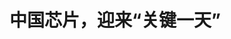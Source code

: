 <!DOCTYPE html>
<html lang="zh-CN">

<head>
    
<title>中国芯片，迎来“关键一天”_腾讯新闻</title>
<meta name="keywords" content="集成电路,中国半导体,3nm芯片,芯片制造,中国,雷军,小米,中国企业">
<meta name="description" content="（一）中国芯片“两条腿走路”追赶世界先进水平      昨日（5月19日），中国半导体行业迎来关键一天。      中国科技传来好消息，跟芯片领域的突破有关：      毫无疑问，这也是这一天最大的....">
<meta name="author" content="腾讯网">
<meta name="copyright" content="Copyright 1998 - 2025 Tencent. All Rights Reserved">
<meta property="og:type" content="news" />

<meta property="og:title" content="中国芯片，迎来“关键一天”_腾讯新闻" />
<meta property="og:description" content="（一）中国芯片“两条腿走路”追赶世界先进水平      昨日（5月19日），中国半导体行业迎来关键一天。      中国科技传来好消息，跟芯片领域的突破有关：      毫无疑问，这也是这一天最大的...." />
<meta property="og:url" content="https://news.qq.com/rain/a/20250520A01BKS00" />
<meta property="og:image" content="https://inews.gtimg.com/news_ls/OLDGc5hgHDB_i8a-0kPCd22IcatR66bK9EYgibfk89dYkAA_640330/0" />
<meta property="article:author" content="牛弹琴" />
<meta property="article:published_time" content="2025-05-20 07:17:45" />
<meta property="category" content="digital" />

<meta name="baidu-site-verification" content="jJeIJ5X7pP" />
    <meta charset="utf-8" />
<meta http-equiv="X-UA-Compatible" content="IE=Edge" />
<meta name="viewport" content="width=device-width, initial-scale=1, shrink-to-fit=no" />
<link rel="dns-prefetch" href="mat1.gtimg.com">
<link rel="dns-prefetch" href="i.news.qq.com">
<link rel="shortcut icon" href="https://mat1.gtimg.com/qqcdn/qqindex2021/favicon.ico">
<script nomodule="true" src="https://mat1.gtimg.com/qqcdn/qqindex2021/common-static/20240515201444/core3-37-1.min.js"></script>
<script>
  try {
    if (!window.IntersectionObserver) {
      var observerScript = document.createElement('script');
      observerScript.src = "https://mat1.gtimg.com/qqcdn/qqindex2021/common-static/20241024141058/intersection-observer-polyfill.js";
      document.head.appendChild(observerScript);
    }
  } catch (error) {}
</script>

<script>
  try {
    if (!Element.prototype.scrollTo) {
      var scrollScript = document.createElement('script');
      scrollScript.src = "https://mat1.gtimg.com/qqcdn/qqindex2021/common-static/20241025153001/scroll-behavior-polyfill.js";
      document.head.appendChild(scrollScript);
    }
  } catch (error) {}
</script>
<script>
  try {
    if ('scrollRestoration' in window.history) {
      window.history.scrollRestoration = 'manual';
    }
    window.isPcClient = Boolean(window.electron) && (
      window.navigator.userAgent.indexOf('pc-client') > 0 ||
      window.navigator.userAgent.indexOf('TencentNews') > 0
    );
  } catch {}
</script>
<script>
  try {
    if (window.isPcClient) {
      var bodyStyle = document.createElement('style');
      bodyStyle.innerText = 'body{ zoom: 0.95 }';
      document.head.appendChild(bodyStyle);
    }
  } catch {}
</script>
<script>
  window.DATA = {"url":"https://view.inews.qq.com/a/20250520A01BKS00","article_id":"20250520A01BKS00","article_type":"0","title":"中国芯片，迎来“关键一天”","desc":"（一）中国芯片“两条腿走路”追赶世界先进水平      昨日（5月19日），中国半导体行业迎来关键一天。      中国科技传来好消息，跟芯片领域的突破有关：      毫无疑问，这也是这一天最大的....","iNewsRecommendLevel":1,"abstract":"（一）中国芯片“两条腿走路”追赶世界先进水平      昨日（5月19日），中国半导体行业迎来关键一天。      中国科技传来好消息，跟芯片领域的突破有关：      毫无疑问，这也是这一天最大的....","catalog1":"digital","ad_channel_sign":"digi","introduction":"","media":"牛弹琴","media_id":"5261672","pubtime":"2025-05-20 07:17:45","comment_id":"8413169275","political":0,"cmsId":"20250520A01BKS00","cms_id":"20250520A01BKS00","closeAllAd":0,"closeAllFavorite":false,"originContent":{"directory":{"ai_list":null,"enable":1,"list":[{"desc":"（一）中国芯片“两条腿走路”追赶世界先进水平","link":"HPOS_0","sub_list":null},{"desc":"（二）造芯片，当下最关键的是“不下桌”","link":"HPOS_1","sub_list":null},{"desc":"（三）只要开始追赶，就已经走在胜利的路上","link":"HPOS_2","sub_list":null},{"desc":"（四）","link":"HPOS_3","sub_list":null}]},"text":"\u003cdiv class=\"rich_media_content\"\u003e\u003cp style=\"text-align: center\" data-exeditor-arbitrary-box=\"image-box\"\u003e\u003c!--IMG_0--\u003e\u003c/p\u003e\u003ch1\u003e\u003c!--HPOS_0--\u003e（一）中国芯片“两条腿走路”追赶世界先进水平\u003c/h1\u003e\u003cp style=\"line-height: 1.75; margin-bottom: 24px; margin-left: 0px; margin-right: 0px; margin-top: 0px\"\u003e\u003cspan style=\"letter-spacing: 1px\"\u003e\u003cspan style=\"color: rgb(0, 0, 0)\"\u003e\u003cspan style=\"background-color: rgb(255, 255, 255)\"\u003e昨日（5月19日），中国半导体行业迎来关键一天。\u003c/span\u003e\u003c/span\u003e\u003c/span\u003e\u003c/p\u003e\u003cp style=\"line-height: 1.75; margin-bottom: 24px; margin-left: 0px; margin-right: 0px; margin-top: 0px\"\u003e\u003cspan style=\"letter-spacing: 1px\"\u003e\u003cspan style=\"color: rgb(0, 0, 0)\"\u003e\u003cspan style=\"background-color: rgb(255, 255, 255)\"\u003e中国科技传来好消息，跟芯片领域的突破有关：\u003c/span\u003e\u003c/span\u003e\u003c/span\u003e\u003c/p\u003e\u003cp style=\"line-height: 1.75; margin-bottom: 24px; margin-left: 0px; margin-right: 0px; margin-top: 0px\"\u003e毫无疑问，这也是这一天最大的科技新闻，与一家中国企业有关，在一个太不容易的领域，我们取得了历史性突破。\u003c/p\u003e\u003cp style=\"line-height: 1.75; margin-bottom: 24px; margin-left: 0px; margin-right: 0px; margin-top: 0px\"\u003e\u003cspan style=\"letter-spacing: 1px\"\u003e\u003cspan style=\"color: rgb(0, 0, 0)\"\u003e\u003cspan style=\"background-color: rgb(255, 255, 255)\"\u003e主角是小米芯片。继15日向外界透露即将发布自研设计手机SoC芯片（系统级芯片）的消息之后，\u003c!--VERTICAL_CARD_BEGIN_0--\u003e雷军\u003c!--VERTICAL_CARD_END_0--\u003e于19日通过微博公布了更多细节——采用第二代3nm工艺制程。\u003c/span\u003e\u003c/span\u003e\u003cstrong\u003e\u003cspan style=\"color: rgb(171, 25, 66)\"\u003e\u003cspan style=\"background-color: rgb(255, 255, 255)\"\u003e这是中国大陆首次成功实现3nm芯片设计突破，填补了先进芯片的设计空白。\u003c/span\u003e\u003c/span\u003e\u003c/strong\u003e\u003c/span\u003e\u003c/p\u003e\u003cp style=\"line-height: 1.75; margin-bottom: 24px; margin-left: 0px; margin-right: 0px; margin-top: 0px\"\u003e\u003cspan style=\"letter-spacing: 1px\"\u003e\u003cspan style=\"color: rgb(0, 0, 0)\"\u003e\u003cspan style=\"background-color: rgb(255, 255, 255)\"\u003e这意味着什么？\u003c/span\u003e\u003c/span\u003e\u003c/span\u003e\u003c/p\u003e\u003cp style=\"line-height: 1.75; margin-bottom: 24px; margin-left: 0px; margin-right: 0px; margin-top: 0px\"\u003e\u003cspan style=\"letter-spacing: 1px\"\u003e\u003cstrong\u003e\u003cspan style=\"color: rgb(171, 25, 66)\"\u003e\u003cspan style=\"background-color: rgb(255, 255, 255)\"\u003e突围\u003c/span\u003e\u003c/span\u003e\u003c/strong\u003e\u003cspan style=\"color: rgb(0, 0, 0)\"\u003e\u003cspan style=\"background-color: rgb(255, 255, 255)\"\u003e——面对封锁，中国科技公司在芯片多个重要领域同时吹响破阵号角。\u003c/span\u003e\u003c/span\u003e\u003c/span\u003e\u003c/p\u003e\u003cp style=\"line-height: 1.75; margin-bottom: 24px; margin-left: 0px; margin-right: 0px; margin-top: 0px\"\u003e\u003cspan style=\"letter-spacing: 1px\"\u003e\u003cspan style=\"color: rgb(0, 0, 0)\"\u003e\u003cspan style=\"background-color: rgb(255, 255, 255)\"\u003e最近几年，加速自研、自立是中国半导体行业发展的共识，在行动上也做了诸多尝试，比如强化国产供应链，比如推动欧美原厂提供大陆本地化生产、服务，比如开展的“战略性囤积”，这些动作一定程度上，对冲了封锁带来的影响。\u003c/span\u003e\u003c/span\u003e\u003c/span\u003e\u003c/p\u003e\u003cp style=\"line-height: 1.75; margin-bottom: 24px; margin-left: 0px; margin-right: 0px; margin-top: 0px\"\u003e\u003cspan style=\"letter-spacing: 1px\"\u003e\u003cspan style=\"color: rgb(0, 0, 0)\"\u003e\u003cspan style=\"background-color: rgb(255, 255, 255)\"\u003e造芯是一个系统性的工程，拥有全世界最复杂的产业协同。此前很长一段时间内，大家的目光被芯片制造所吸引，认为半导体的决战在于芯片制造是否能杀出重围。事实上，\u003c/span\u003e\u003c/span\u003e\u003cstrong\u003e\u003cspan style=\"color: rgb(171, 25, 66)\"\u003e\u003cspan style=\"background-color: rgb(255, 255, 255)\"\u003e芯片设计与制造是最重要的两道工序，两者的重要性一样高，\u003c/span\u003e\u003c/span\u003e\u003c/strong\u003e\u003cspan style=\"background-color: rgb(255, 255, 255)\"\u003e一些国际顶级的芯片公司，如苹果、\u003c!--SECURE_LINK_BEGIN_0--\u003e高通\u003c!--SECURE_LINK_END_0--\u003e、\u003c!--SECURE_LINK_BEGIN_1--\u003eAMD\u003c!--SECURE_LINK_END_1--\u003e，他们都不做制造、只做设计，并以此掌控行业重要话语权。\u003c/span\u003e\u003c/span\u003e\u003c!--MID_AD_0--\u003e\u003c!--EOP_0--\u003e\u003c/p\u003e\u003c!--MID_ARTICLE_AD_0--\u003e\u003c!--PARAGRAPH_0--\u003e\u003cp style=\"line-height: 1.75; margin-bottom: 24px; margin-left: 0px; margin-right: 0px; margin-top: 0px\"\u003e\u003cspan style=\"letter-spacing: 1px\"\u003e\u003cspan style=\"color: rgb(0, 0, 0)\"\u003e\u003cspan style=\"background-color: rgb(255, 255, 255)\"\u003e所以，小米的3nm芯片设计突破，意义重大，一举追平世界最先进芯片设计水准，中国芯片可以两条腿走路追赶世界先进水平，且芯片设计这条腿已率先迈上台阶。\u003c/span\u003e\u003c/span\u003e\u003c/span\u003e\u003c/p\u003e\u003cp style=\"line-height: 1.75; margin-bottom: 24px; margin-left: 0px; margin-right: 0px; margin-top: 0px\"\u003e\u003cspan style=\"letter-spacing: 1px\"\u003e\u003cspan style=\"color: rgb(0, 0, 0)\"\u003e\u003cspan style=\"background-color: rgb(255, 255, 255)\"\u003e对于小米的突破，我们要点赞、要鼓掌。不过，更重要的，是要看清突破背后的“变化”——面对封锁这个难题，中国企业开始尝试用不同办法解答。这是好事，正如我们当年所说的：\u003c/span\u003e\u003c/span\u003e\u003c/span\u003e\u003c/p\u003e\u003cp style=\"line-height: 1.75; margin-bottom: 24px; margin-left: 0px; margin-right: 0px; margin-top: 0px\"\u003e\u003cspan style=\"letter-spacing: 1px\"\u003e\u003cstrong\u003e\u003cspan style=\"color: rgb(171, 25, 66)\"\u003e\u003cspan style=\"background-color: rgb(255, 255, 255)\"\u003e不管白猫黑猫，能抓住老鼠就是好猫。\u003c/span\u003e\u003c/span\u003e\u003c/strong\u003e\u003c/span\u003e\u003c/p\u003e\u003cp style=\"line-height: 1.75; margin-bottom: 24px; margin-left: 0px; margin-right: 0px; margin-top: 0px\"\u003e\u003cspan style=\"letter-spacing: 1px\"\u003e\u003cspan style=\"color: rgb(0, 0, 0)\"\u003e\u003cspan style=\"background-color: rgb(255, 255, 255)\"\u003e毕竟，芯片这件事，太难了。\u003c/span\u003e\u003c/span\u003e\u003c/span\u003e\u003c!--IMG_1--\u003e\u003c/p\u003e\u003ch1\u003e\u003c!--HPOS_1--\u003e（二）造芯片，当下最关键的是“不下桌”\u003c/h1\u003e\u003cp style=\"line-height: 1.75; margin-bottom: 24px; margin-left: 0px; margin-right: 0px; margin-top: 0px\"\u003e\u003cspan style=\"letter-spacing: 1px\"\u003e\u003cspan style=\"color: rgb(0, 0, 0)\"\u003e\u003cspan style=\"background-color: rgb(255, 255, 255)\"\u003e造芯片，不仅是科学技术的理论顶峰，也是高端制造皇冠上的明珠，西方世界在这条路上有绝对的先发优势，但是，他们想吃独食。\u003c/span\u003e\u003c/span\u003e\u003c/span\u003e\u003c/p\u003e\u003cp style=\"line-height: 1.75; margin-bottom: 24px; margin-left: 0px; margin-right: 0px; margin-top: 0px\"\u003e\u003cspan style=\"letter-spacing: 1px\"\u003e\u003cspan style=\"color: rgb(0, 0, 0)\"\u003e\u003cspan style=\"background-color: rgb(255, 255, 255)\"\u003e仅从2018年开始，围绕人工智能和芯片制造，外国的先行者持续加码对华芯片管制措施，如今，“全面围堵”更是涉及了整个半导体生态链。\u003c/span\u003e\u003c/span\u003e\u003c/span\u003e\u003c/p\u003e\u003cp style=\"line-height: 1.75; margin-bottom: 24px; margin-left: 0px; margin-right: 0px; margin-top: 0px\"\u003e\u003cspan style=\"letter-spacing: 1px\"\u003e\u003cspan style=\"color: rgb(0, 0, 0)\"\u003e\u003cspan style=\"background-color: rgb(255, 255, 255)\"\u003e这些年，中国企业一直谋求突破，但遗憾的是，这一路走得极为艰难，尽管有巨大的投入，但中国芯片长期被压制在7nm以下的成熟制程领域。\u003c/span\u003e\u003c/span\u003e\u003c/span\u003e\u003c/p\u003e\u003cp style=\"line-height: 1.75; margin-bottom: 24px; margin-left: 0px; margin-right: 0px; margin-top: 0px\"\u003e\u003cspan style=\"letter-spacing: 1px\"\u003e\u003cspan style=\"color: rgb(0, 0, 0)\"\u003e\u003cspan style=\"background-color: rgb(255, 255, 255)\"\u003e“打个比方，海外最先进的水平是100分的话，我们原来是从四五十分现在高速提升到七八十分，但七八十分后再想往上提升，难度就越来越大了。”有从业者这样感叹。\u003c/span\u003e\u003c/span\u003e\u003c/span\u003e\u003c/p\u003e\u003cp style=\"line-height: 1.75; margin-bottom: 24px; margin-left: 0px; margin-right: 0px; margin-top: 0px\"\u003e\u003cspan style=\"letter-spacing: 1px\"\u003e\u003cspan style=\"color: rgb(0, 0, 0)\"\u003e\u003cspan style=\"background-color: rgb(255, 255, 255)\"\u003e然而，\u003c/span\u003e\u003c/span\u003e\u003cstrong\u003e\u003cspan style=\"color: rgb(171, 25, 66)\"\u003e\u003cspan style=\"background-color: rgb(255, 255, 255)\"\u003e历史已经多次证明，先赢的人封不死所有的路，后来者总有机会。\u003c/span\u003e\u003c/span\u003e\u003c/strong\u003e\u003c/span\u003e\u003c/p\u003e\u003cp style=\"line-height: 1.75; margin-bottom: 24px; margin-left: 0px; margin-right: 0px; margin-top: 0px\"\u003e\u003cspan style=\"letter-spacing: 1px\"\u003e\u003cspan style=\"color: rgb(0, 0, 0)\"\u003e\u003cspan style=\"background-color: rgb(255, 255, 255)\"\u003e在追赶世界先进水平的路上，一些好消息不断传来：\u003c/span\u003e\u003c/span\u003e\u003c/span\u003e\u003c/p\u003e\u003cp style=\"line-height: 1.75; margin-bottom: 24px; margin-left: 0px; margin-right: 0px; margin-top: 0px\"\u003e\u003cspan style=\"letter-spacing: 1px\"\u003e\u003cspan style=\"color: rgb(0, 0, 0)\"\u003e\u003cspan style=\"background-color: rgb(255, 255, 255)\"\u003e中国企业一步一个脚印向前，不断带来新的突破。\u003c/span\u003e\u003c/span\u003e\u003cstrong\u003e\u003cspan style=\"color: rgb(171, 25, 66)\"\u003e\u003cspan style=\"background-color: rgb(255, 255, 255)\"\u003e我们还有大量优秀的科技公司也一同在芯片制造和芯片设计两个最关键领域奋起直追，\u003c/span\u003e\u003c/span\u003e\u003c/strong\u003e\u003cspan style=\"background-color: rgb(255, 255, 255)\"\u003e芯片制造领域的排头兵中芯国际N+2工艺有望在今年实现量产，芯片设计领域我们已经在5nm车规芯片和服务器芯片实现突破。待到小米芯片上市，意味着更复杂的3nm手机\u003c!--SECURE_LINK_BEGIN_2--\u003eSoC芯片\u003c!--SECURE_LINK_END_2--\u003e设计，我们直接追平当前国际最先进水平。\u003c/span\u003e\u003c/span\u003e\u003c!--MID_AD_1--\u003e\u003c!--EOP_1--\u003e\u003c/p\u003e\u003c!--MID_ARTICLE_AD_1--\u003e\u003c!--PARAGRAPH_1--\u003e\u003cp style=\"line-height: 1.75; margin-bottom: 24px; margin-left: 0px; margin-right: 0px; margin-top: 0px\"\u003e\u003cspan style=\"letter-spacing: 1px\"\u003e\u003cstrong\u003e\u003cspan style=\"color: rgb(171, 25, 66)\"\u003e\u003cspan style=\"background-color: rgb(255, 255, 255)\"\u003e根据芯片制造与设计的不同特性，也要有不同的发展策略。\u003c/span\u003e\u003c/span\u003e\u003c/strong\u003e\u003c/span\u003e\u003c/p\u003e\u003cp style=\"text-align: center\" data-exeditor-arbitrary-box=\"image-box\"\u003e\u003c!--IMG_2--\u003e\u003c/p\u003e\u003cp style=\"line-height: 1.75; margin-bottom: 24px; margin-left: 0px; margin-right: 0px; margin-top: 0px\"\u003e\u003cspan style=\"letter-spacing: 1px\"\u003e\u003cspan style=\"color: rgb(0, 0, 0)\"\u003e\u003cspan style=\"background-color: rgb(255, 255, 255)\"\u003e芯片制造属于超重资产行业，涉及到的产业链、供应链非常复杂，在这个领域要想突破，需要集中力量办大事，重点投入、重点协调资源，目前，行业已经有了非常清晰的产业发展蓝图，突围应该也只是时间的问题。\u003c/span\u003e\u003c/span\u003e\u003c/span\u003e\u003c/p\u003e\u003cp style=\"line-height: 1.75; margin-bottom: 24px; margin-left: 0px; margin-right: 0px; margin-top: 0px\"\u003e\u003cspan style=\"letter-spacing: 1px\"\u003e\u003cspan style=\"color: rgb(0, 0, 0)\"\u003e\u003cspan style=\"background-color: rgb(255, 255, 255)\"\u003e芯片设计的技术含金量，体现在超高复杂度与跨学科融合，要在纳米级精度上集成数十亿晶体管，兼顾性能、功耗与成本，且研发周期长、投入高，是只有少数企业能突破的“硬科技”壁垒，直接驱动AI、5G等前沿科技发展。令人欣慰的是，从车规小芯片到SoC大芯片，从5nm到3nm，\u003c/span\u003e\u003c/span\u003e\u003cstrong\u003e\u003cspan style=\"color: rgb(171, 25, 66)\"\u003e\u003cspan style=\"background-color: rgb(255, 255, 255)\"\u003e随着小米的突破，我们的芯片设计水平跃升了一个大台阶。\u003c/span\u003e\u003c/span\u003e\u003c/strong\u003e\u003c/span\u003e\u003c!--MID_AD_2--\u003e\u003c!--EOP_2--\u003e\u003c/p\u003e\u003c!--MID_ARTICLE_AD_2--\u003e\u003c!--PARAGRAPH_2--\u003e\u003cp style=\"line-height: 1.75; margin-bottom: 24px; margin-left: 0px; margin-right: 0px; margin-top: 0px\"\u003e\u003cspan style=\"letter-spacing: 1px\"\u003e\u003cspan style=\"color: rgb(0, 0, 0)\"\u003e\u003cspan style=\"background-color: rgb(255, 255, 255)\"\u003e当所有的线索汇聚到一起，追赶的路径开始清晰起来，形成了一股支撑中国芯片强劲发展的巨大能量。\u003c/span\u003e\u003c/span\u003e\u003cstrong\u003e\u003cspan style=\"color: rgb(171, 25, 66)\"\u003e\u003cspan style=\"background-color: rgb(255, 255, 255)\"\u003e这些优秀的中国科技公司，是最可靠的中国科技中坚力量，是中国芯片不下桌的最大底气。\u003c/span\u003e\u003c/span\u003e\u003c/strong\u003e\u003c/span\u003e\u003c/p\u003e\u003cp style=\"line-height: 1.75; margin-bottom: 24px; margin-left: 0px; margin-right: 0px; margin-top: 0px\"\u003e\u003cspan style=\"letter-spacing: 1px\"\u003e\u003cspan style=\"color: rgb(0, 0, 0)\"\u003e\u003cspan style=\"background-color: rgb(255, 255, 255)\"\u003e随着玄戒芯片等产品的突破，偌大的封锁网已经有了缺口，这不仅带来了鼓舞人心的力量，更说明一些关键问题：\u003c/span\u003e\u003c/span\u003e\u003c/span\u003e\u003c/p\u003e\u003cp style=\"line-height: 1.75; margin-bottom: 24px; margin-left: 0px; margin-right: 0px; margin-top: 0px\"\u003e\u003cspan style=\"letter-spacing: 1px\"\u003e\u003cspan style=\"color: rgb(0, 0, 0)\"\u003e\u003cspan style=\"background-color: rgb(255, 255, 255)\"\u003e首先，先进制程芯片这条路，没有完全被堵死，哪怕对手绞尽脑汁；\u003c/span\u003e\u003c/span\u003e\u003c/span\u003e\u003c/p\u003e\u003cp style=\"line-height: 1.75; margin-bottom: 24px; margin-left: 0px; margin-right: 0px; margin-top: 0px\"\u003e\u003cspan style=\"letter-spacing: 1px\"\u003e\u003cspan style=\"color: rgb(0, 0, 0)\"\u003e\u003cspan style=\"background-color: rgb(255, 255, 255)\"\u003e其次，这条路上已经有中国企业产生了突破，中芯小米能做到的，其他企业也能做到；\u003c/span\u003e\u003c/span\u003e\u003c/span\u003e\u003c/p\u003e\u003cp style=\"line-height: 1.75; margin-bottom: 24px; margin-left: 0px; margin-right: 0px; margin-top: 0px\"\u003e\u003cspan style=\"letter-spacing: 1px\"\u003e\u003cspan style=\"color: rgb(0, 0, 0)\"\u003e\u003cspan style=\"background-color: rgb(255, 255, 255)\"\u003e最后，芯片领域的竞争，是一场全面竞争，全面超越很重要，单点突破也同样重要。\u003c/span\u003e\u003c/span\u003e\u003c/span\u003e\u003c/p\u003e\u003cp style=\"text-align: center\" data-exeditor-arbitrary-box=\"image-box\"\u003e\u003c!--IMG_3--\u003e\u003c/p\u003e\u003ch1\u003e\u003c!--HPOS_2--\u003e（三）只要开始追赶，就已经走在胜利的路上\u003c/h1\u003e\u003cp style=\"line-height: 1.75; margin-bottom: 24px; margin-left: 0px; margin-right: 0px; margin-top: 0px\"\u003e\u003cspan style=\"letter-spacing: 1px\"\u003e\u003cspan style=\"color: rgb(0, 0, 0)\"\u003e\u003cspan style=\"background-color: rgb(255, 255, 255)\"\u003e这是关键的一天，除了这一天的突破，这一天带来的振奋，还因为紧迫。\u003c/span\u003e\u003c/span\u003e\u003c/span\u003e\u003c/p\u003e\u003cp style=\"line-height: 1.75; margin-bottom: 24px; margin-left: 0px; margin-right: 0px; margin-top: 0px\"\u003e\u003cspan style=\"letter-spacing: 1px\"\u003e\u003cstrong\u003e\u003cspan style=\"color: rgb(171, 25, 66)\"\u003e\u003cspan style=\"background-color: rgb(255, 255, 255)\"\u003e因为这个世界留给中国半导体行业的时间不多了。\u003c/span\u003e\u003c/span\u003e\u003c/strong\u003e\u003c/span\u003e\u003c/p\u003e\u003cp style=\"line-height: 1.75; margin-bottom: 24px; margin-left: 0px; margin-right: 0px; margin-top: 0px\"\u003e\u003cspan style=\"letter-spacing: 1px\"\u003e\u003cspan style=\"color: rgb(0, 0, 0)\"\u003e\u003cspan style=\"background-color: rgb(255, 255, 255)\"\u003e前两天，中美“关税战”有所进展，双方看似握手言和，但有个细节你有没有注意到：\u003c/span\u003e\u003c/span\u003e\u003c/span\u003e\u003c/p\u003e\u003cp style=\"line-height: 1.75; margin-bottom: 24px; margin-left: 0px; margin-right: 0px; margin-top: 0px\"\u003e\u003cspan style=\"letter-spacing: 1px\"\u003e\u003cspan style=\"color: rgb(0, 0, 0)\"\u003e\u003cspan style=\"background-color: rgb(255, 255, 255)\"\u003e虽然关税这件事有所进展，但美方没有提芯片，美国人还很焦急，怎么买到中国稀土。\u003c/span\u003e\u003c/span\u003e\u003c/span\u003e\u003c/p\u003e\u003cp style=\"line-height: 1.75; margin-bottom: 24px; margin-left: 0px; margin-right: 0px; margin-top: 0px\"\u003e\u003cspan style=\"letter-spacing: 1px\"\u003e\u003cspan style=\"color: rgb(0, 0, 0)\"\u003e\u003cspan style=\"background-color: rgb(255, 255, 255)\"\u003e这至少说明三个问题：\u003c/span\u003e\u003c/span\u003e\u003c/span\u003e\u003c/p\u003e\u003cp style=\"line-height: 1.75; margin-bottom: 24px; margin-left: 0px; margin-right: 0px; margin-top: 0px\"\u003e\u003cspan style=\"letter-spacing: 1px\"\u003e\u003cspan style=\"color: rgb(0, 0, 0)\"\u003e\u003cspan style=\"background-color: rgb(255, 255, 255)\"\u003e第一、这事还没完，眼下只能算是国家竞争“某个开始的结束”；\u003c/span\u003e\u003c/span\u003e\u003c/span\u003e\u003c/p\u003e\u003cp style=\"line-height: 1.75; margin-bottom: 24px; margin-left: 0px; margin-right: 0px; margin-top: 0px\"\u003e\u003cspan style=\"letter-spacing: 1px\"\u003e\u003cspan style=\"color: rgb(0, 0, 0)\"\u003e\u003cspan style=\"background-color: rgb(255, 255, 255)\"\u003e第二、未来中美竞争将聚焦在最关键、最硬核的领域；\u003c/span\u003e\u003c/span\u003e\u003c/span\u003e\u003c/p\u003e\u003cp style=\"line-height: 1.75; margin-bottom: 24px; margin-left: 0px; margin-right: 0px; margin-top: 0px\"\u003e\u003cspan style=\"letter-spacing: 1px\"\u003e\u003cspan style=\"color: rgb(0, 0, 0)\"\u003e\u003cspan style=\"background-color: rgb(255, 255, 255)\"\u003e第三、中美企业都会想尽办法在对方卡脖子领域实现突破。\u003c/span\u003e\u003c/span\u003e\u003c/span\u003e\u003c/p\u003e\u003cp style=\"line-height: 1.75; margin-bottom: 24px; margin-left: 0px; margin-right: 0px; margin-top: 0px\"\u003e\u003cspan style=\"letter-spacing: 1px\"\u003e\u003cspan style=\"color: rgb(0, 0, 0)\"\u003e\u003cspan style=\"background-color: rgb(255, 255, 255)\"\u003e这再次说明，芯片这件事上，时间紧、任务重，办法越多越好。\u003c/span\u003e\u003c/span\u003e\u003c/span\u003e\u003c/p\u003e\u003cp style=\"line-height: 1.75; margin-bottom: 24px; margin-left: 0px; margin-right: 0px; margin-top: 0px\"\u003e\u003cspan style=\"letter-spacing: 1px\"\u003e\u003cspan style=\"color: rgb(0, 0, 0)\"\u003e\u003cspan style=\"background-color: rgb(255, 255, 255)\"\u003e当然，还是要重申那句话，造芯片，比造原子弹更难。这件事上，不仅要义无反顾的勇气，要有两条腿走路的智慧，还得要舍得投入，投入以十年为单位的时间，以百亿为单位的金钱。\u003c/span\u003e\u003c/span\u003e\u003c/span\u003e\u003c/p\u003e\u003cp style=\"line-height: 1.75; margin-bottom: 24px; margin-left: 0px; margin-right: 0px; margin-top: 0px\"\u003e\u003cspan style=\"letter-spacing: 1px\"\u003e\u003cstrong\u003e\u003cspan style=\"color: rgb(171, 25, 66)\"\u003e\u003cspan style=\"background-color: rgb(255, 255, 255)\"\u003e这些投入，中芯做过，小米也做过。\u003c/span\u003e\u003c/span\u003e\u003c/strong\u003e\u003cspan style=\"color: rgb(0, 0, 0)\"\u003e\u003cspan style=\"background-color: rgb(255, 255, 255)\"\u003e前者的故事大家都熟，后者则冷门一些。\u003c/span\u003e\u003c/span\u003e\u003c/span\u003e\u003c/p\u003e\u003cp style=\"line-height: 1.75; margin-bottom: 24px; margin-left: 0px; margin-right: 0px; margin-top: 0px\"\u003e\u003cspan style=\"letter-spacing: 1px\"\u003e\u003cspan style=\"color: rgb(0, 0, 0)\"\u003e\u003cspan style=\"background-color: rgb(255, 255, 255)\"\u003e其实，早在2014年，小米就成立全资子公司北京松果电子，正式进入手机芯片这条“未知”路程，经过前端设计、流片、回片、片选、量产后，2017年小米首款自研芯片终于问世，成为继苹果、三星、华为后全球第四家可同时研发设计芯片和手机的企业。\u003c/span\u003e\u003c/span\u003e\u003c/span\u003e\u003c!--MID_AD_3--\u003e\u003c!--EOP_3--\u003e\u003c/p\u003e\u003c!--MID_ARTICLE_AD_3--\u003e\u003c!--PARAGRAPH_3--\u003e\u003cp style=\"line-height: 1.75; margin-bottom: 24px; margin-left: 0px; margin-right: 0px; margin-top: 0px\"\u003e\u003cspan style=\"letter-spacing: 1px\"\u003e\u003cspan style=\"color: rgb(0, 0, 0)\"\u003e\u003cspan style=\"background-color: rgb(255, 255, 255)\"\u003e非常可惜，小米那次并没有取得成功。但那不是黑历史，而是“来时路”。\u003c/span\u003e\u003c/span\u003e\u003c/span\u003e\u003c/p\u003e\u003cp style=\"text-align: center\" data-exeditor-arbitrary-box=\"image-box\"\u003e\u003c!--IMG_4--\u003e\u003c/p\u003e\u003cp style=\"line-height: 1.75; margin-bottom: 24px; margin-left: 0px; margin-right: 0px; margin-top: 0px\"\u003e\u003cspan style=\"letter-spacing: 1px\"\u003e\u003cspan style=\"color: rgb(0, 0, 0)\"\u003e\u003cspan style=\"background-color: rgb(255, 255, 255)\"\u003e小米并没有放弃这条路，在芯片设计这条路上，小米转向快充芯片、电池管理芯片、影像芯片、天线增强芯片等“小芯片”。用雷军的话来说，小米保留了芯片研发的火种。\u003c/span\u003e\u003c/span\u003e\u003c/span\u003e\u003c/p\u003e\u003cp style=\"line-height: 1.75; margin-bottom: 24px; margin-left: 0px; margin-right: 0px; margin-top: 0px\"\u003e\u003cspan style=\"letter-spacing: 1px\"\u003e\u003cspan style=\"color: rgb(0, 0, 0)\"\u003e\u003cspan style=\"background-color: rgb(255, 255, 255)\"\u003e随着经验的积累，小米于2021年重启SoC大芯片项目。“只有做高端旗舰SoC，才会真正掌握先进的芯片技术”，这一路走来，小米组建了一支超过2500人的团队，已经投入了135亿资金。对于造芯，小米抱着十年起步的决心，制定了长期持续投资的计划：至少投资十年，至少投资500亿，稳打稳扎，步步为营。\u003c/span\u003e\u003c/span\u003e\u003c/span\u003e\u003c!--MID_AD_4--\u003e\u003c!--EOP_4--\u003e\u003c/p\u003e\u003c!--MID_ARTICLE_AD_4--\u003e\u003c!--PARAGRAPH_4--\u003e\u003cp style=\"line-height: 1.75; margin-bottom: 24px; margin-left: 0px; margin-right: 0px; margin-top: 0px\"\u003e\u003cspan style=\"letter-spacing: 1px\"\u003e\u003cspan style=\"color: rgb(0, 0, 0)\"\u003e\u003cspan style=\"background-color: rgb(255, 255, 255)\"\u003e对于巨额投入，有投资人曾表示担忧，但雷军很坚持：\u003c/span\u003e\u003c/span\u003e\u003c/span\u003e\u003c/p\u003e\u003cp style=\"line-height: 1.75; margin-bottom: 24px; margin-left: 0px; margin-right: 0px; margin-top: 0px\"\u003e\u003cspan style=\"letter-spacing: 1px\"\u003e\u003cstrong\u003e\u003cspan style=\"color: rgb(171, 25, 66)\"\u003e\u003cspan style=\"background-color: rgb(255, 255, 255)\"\u003e“只要开始追赶，就已经走在胜利的路上。”\u003c/span\u003e\u003c/span\u003e\u003c/strong\u003e\u003cspan style=\"color: rgb(0, 0, 0)\"\u003e\u003cspan style=\"background-color: rgb(255, 255, 255)\"\u003e他说。\u003c/span\u003e\u003c/span\u003e\u003c/span\u003e\u003c/p\u003e\u003cp style=\"line-height: 1.75; margin-bottom: 24px; margin-left: 0px; margin-right: 0px; margin-top: 0px\"\u003e\u003cspan style=\"letter-spacing: 1px\"\u003e\u003cspan style=\"color: rgb(0, 0, 0)\"\u003e\u003cspan style=\"background-color: rgb(255, 255, 255)\"\u003e小米的芯片梦，源于要想成为一家伟大的硬核科技公司，芯片是必须攀登的高峰，也是绕不过去的一场硬仗。上升到国家来说，也是如此。\u003c/span\u003e\u003c/span\u003e\u003c/span\u003e\u003c/p\u003e\u003ch1\u003e\u003c!--HPOS_3--\u003e（四）\u003c/h1\u003e\u003cp style=\"line-height: 1.75; margin-bottom: 24px; margin-left: 0px; margin-right: 0px; margin-top: 0px\"\u003e\u003cspan style=\"letter-spacing: 1px\"\u003e\u003cstrong\u003e\u003cspan style=\"color: rgb(171, 25, 66)\"\u003e\u003cspan style=\"background-color: rgb(255, 255, 255)\"\u003e坚韧的生命会自己寻找出路，坚韧的民族也一样。\u003c/span\u003e\u003c/span\u003e\u003c/strong\u003e\u003c/span\u003e\u003c/p\u003e\u003cp style=\"line-height: 1.75; margin-bottom: 24px; margin-left: 0px; margin-right: 0px; margin-top: 0px\"\u003e\u003cspan style=\"letter-spacing: 1px\"\u003e\u003cspan style=\"color: rgb(0, 0, 0)\"\u003e\u003cspan style=\"background-color: rgb(255, 255, 255)\"\u003e封锁会带来压力，压力也会让封锁中的个体绞尽脑汁、想尽办法，“抓住每一根救命稻草”。这会迸发出极大的力量，也会生出许多的办法，有时，这些智慧、勇气的结晶交融在一起，就找到了破局的方案。\u003c/span\u003e\u003c/span\u003e\u003c/span\u003e\u003c/p\u003e\u003cp style=\"line-height: 1.75; margin-bottom: 24px; margin-left: 0px; margin-right: 0px; margin-top: 0px\"\u003e\u003cspan style=\"letter-spacing: 1px\"\u003e\u003cspan style=\"color: rgb(0, 0, 0)\"\u003e\u003cspan style=\"background-color: rgb(255, 255, 255)\"\u003e正是在封锁中，中国建立起了世界上唯一的全工业体系，正是在封锁中，中国国产兵器工业快速发展，现在逐渐大放异彩，我想，对于半导体产业来说，也是一样。\u003c/span\u003e\u003c/span\u003e\u003c/span\u003e\u003c/p\u003e\u003cp style=\"line-height: 1.75; margin-bottom: 24px; margin-left: 0px; margin-right: 0px; margin-top: 0px\"\u003e\u003cspan style=\"letter-spacing: 1px\"\u003e\u003cspan style=\"color: rgb(0, 0, 0)\"\u003e\u003cspan style=\"background-color: rgb(255, 255, 255)\"\u003e当然，造芯片这件事，还是难一些的，从芯片设计软件到光刻机，再到硅材料，每一个步骤都需要很多个聪明人的奇思妙想，这里很少有“大力出奇迹”。需要成千上万个天才，需要在很多领域里做得树大根深。\u003c/span\u003e\u003c/span\u003e\u003c/span\u003e\u003c/p\u003e\u003cp style=\"line-height: 1.75; margin-bottom: 24px; margin-left: 0px; margin-right: 0px; margin-top: 0px\"\u003e\u003cspan style=\"letter-spacing: 1px\"\u003e\u003cspan style=\"color: rgb(0, 0, 0)\"\u003e\u003cspan style=\"background-color: rgb(255, 255, 255)\"\u003e还好，有小米这样的勇敢者在以自己的方式寻找出路，以一种“撞破南墙也不回头”的悲壮。这一点，历史会记住，并给予奖赏——它们也正在一次次的进步将自己锤炼成一家硬核科技企业。\u003c/span\u003e\u003c/span\u003e\u003c/span\u003e\u003c/p\u003e\u003cp style=\"line-height: 1.75; margin-bottom: 24px; margin-left: 0px; margin-right: 0px; margin-top: 0px\"\u003e\u003cspan style=\"letter-spacing: 1px\"\u003e\u003cspan style=\"color: rgb(0, 0, 0)\"\u003e\u003cspan style=\"background-color: rgb(255, 255, 255)\"\u003e或许，比起一城一地的得失，这才是更重要的收获。\u003c/span\u003e\u003c/span\u003e\u003c/span\u003e\u003c/p\u003e\u003cp\u003e\u003c/p\u003e\u003cdiv powered-by=\"qqnews_ex-editor\"\u003e\u003c/div\u003e\u003cstyle\u003e.rich_media_content{--news-tabel-th-night-color: #444444;--news-font-day-color: #333;--news-font-night-color: #d9d9d9;--news-bottom-distance: 22px}.rich_media_content p:not([data-exeditor-arbitrary-box=image-box]){letter-spacing:.5px;line-height:30px;margin-bottom:var(--news-bottom-distance);word-wrap:break-word}.rich_media_content{color:var(--news-font-day-color);font-size:18px}@media(prefers-color-scheme:dark){body:not([data-weui-theme=light]):not([dark-mode-disable=true]) .rich_media_content p:not([data-exeditor-arbitrary-box=image-box]){letter-spacing:.5px;line-height:30px;margin-bottom:var(--news-bottom-distance);word-wrap:break-word}body:not([data-weui-theme=light]):not([dark-mode-disable=true]) .rich_media_content{color:var(--news-font-night-color)}}.data_color_scheme_dark .rich_media_content p:not([data-exeditor-arbitrary-box=image-box]){letter-spacing:.5px;line-height:30px;margin-bottom:var(--news-bottom-distance);word-wrap:break-word}.data_color_scheme_dark .rich_media_content{color:var(--news-font-night-color)}.data_color_scheme_dark .rich_media_content{font-size:18px}.rich_media_content p[data-exeditor-arbitrary-box=image-box]{margin-bottom:11px}.rich_media_content\u003ediv:not(.qnt-video),.rich_media_content\u003esection{margin-bottom:var(--news-bottom-distance)}.rich_media_content hr{margin-bottom:var(--news-bottom-distance)}.rich_media_content .link_list{margin:0;margin-top:20px;min-height:0!important}.rich_media_content blockquote{background:#f9f9f9;border-left:6px solid #ccc;margin:1.5em 10px;padding:.5em 10px}.rich_media_content blockquote p{margin-bottom:0!important}.data_color_scheme_dark .rich_media_content blockquote{background:#323232}@media(prefers-color-scheme:dark){body:not([data-weui-theme=light]):not([dark-mode-disable=true]) .rich_media_content blockquote{background:#323232}}.rich_media_content ol[data-ex-list]{--ol-start: 1;--ol-list-style-type: decimal;list-style-type:none;counter-reset:olCounter calc(var(--ol-start,1) - 1);position:relative}.rich_media_content ol[data-ex-list]\u003eli\u003e:first-child::before{content:counter(olCounter,var(--ol-list-style-type)) '. ';counter-increment:olCounter;font-variant-numeric:tabular-nums;display:inline-block}.rich_media_content ul[data-ex-list]{--ul-list-style-type: circle;list-style-type:none;position:relative}.rich_media_content ul[data-ex-list].nonUnicode-list-style-type\u003eli\u003e:first-child::before{content:var(--ul-list-style-type) ' ';font-variant-numeric:tabular-nums;display:inline-block;transform:scale(0.5)}.rich_media_content ul[data-ex-list].unicode-list-style-type\u003eli\u003e:first-child::before{content:var(--ul-list-style-type) ' ';font-variant-numeric:tabular-nums;display:inline-block;transform:scale(0.8)}.rich_media_content ol:not([data-ex-list]){padding-left:revert}.rich_media_content ul:not([data-ex-list]){padding-left:revert}.rich_media_content table{display:table;border-collapse:collapse;margin-bottom:var(--news-bottom-distance)}.rich_media_content table th,.rich_media_content table td{word-wrap:break-word;border:1px solid #ddd;white-space:nowrap;padding:2px 5px}.rich_media_content table th{font-weight:700;background-color:#f0f0f0;text-align:left}.rich_media_content table p{margin-bottom:0!important}.data_color_scheme_dark .rich_media_content table th{background:var(--news-tabel-th-night-color)}@media(prefers-color-scheme:dark){body:not([data-weui-theme=light]):not([dark-mode-disable=true]) .rich_media_content table th{background:var(--news-tabel-th-night-color)}}.rich_media_content .qqnews_image_desc,.rich_media_content p[type=om-image-desc]{line-height:20px!important;text-align:center!important;font-size:14px!important;color:#666!important}.rich_media_content div[data-exeditor-arbitrary-box=wrap]:not([data-exeditor-arbitrary-box-special-style]){max-width:100%}.rich_media_content .qqnews-content{--wmfont: 0;--wmcolor: transparent;font-size:var(--wmfont);color:var(--wmcolor);line-height:var(--wmfont)!important;margin-bottom:var(--wmfont)!important}.rich_media_content .qqnews_sign_emphasis{background:#f7f7f7}.rich_media_content .qqnews_sign_emphasis ol{word-wrap:break-word;border:none;color:#5c5c5c;line-height:28px;list-style:none;margin:14px 0 6px;padding:16px 15px 4px}.rich_media_content .qqnews_sign_emphasis p{margin-bottom:12px!important}.rich_media_content .qqnews_sign_emphasis ol\u003eli\u003ep{padding-left:30px}.rich_media_content .qqnews_sign_emphasis ol\u003eli{list-style:none}.rich_media_content .qqnews_sign_emphasis ol\u003eli\u003ep:first-child::before{margin-left:-30px;content:counter(olCounter,decimal) ''!important;counter-increment:olCounter!important;font-variant-numeric:tabular-nums!important;background:#37f;border-radius:2px;color:#fff;font-size:15px;font-style:normal;text-align:center;line-height:18px;width:18px;height:18px;margin-right:12px;position:relative;top:-1px}.data_color_scheme_dark .rich_media_content .qqnews_sign_emphasis{background:#262626}.data_color_scheme_dark .rich_media_content .qqnews_sign_emphasis ol\u003eli\u003ep{color:#a9a9a9}@media(prefers-color-scheme:dark){body:not([data-weui-theme=light]):not([dark-mode-disable=true]) .rich_media_content .qqnews_sign_emphasis{background:#262626}body:not([data-weui-theme=light]):not([dark-mode-disable=true]) .rich_media_content .qqnews_sign_emphasis ol\u003eli\u003ep{color:#a9a9a9}}.rich_media_content h1,.rich_media_content h2,.rich_media_content h3,.rich_media_content h4,.rich_media_content h5,.rich_media_content h6{margin-bottom:var(--news-bottom-distance);font-weight:700}.rich_media_content h1{font-size:20px}.rich_media_content h2,.rich_media_content h3{font-size:19px}.rich_media_content h4,.rich_media_content h5,.rich_media_content h6{font-size:18px}.rich_media_content li:empty{display:none}.rich_media_content ul,.rich_media_content ol{margin-bottom:var(--news-bottom-distance)}.rich_media_content div\u003ep:only-child{margin-bottom:0!important}.rich_media_content .cms-cke-widget-title-wrap p{margin-bottom:0!important}\u003c/style\u003e\u003c/div\u003e","version":"v2"},"originAttribute":{"IMG_0":{"bigOrigUrl":"https://inews.gtimg.com/news_bt/O7ybUJ4sineumRKyUlH36AKUARj3WjfEoSxGbZcX1h2JMAA/0","compressUrl":"https://inews.gtimg.com/news_bt/O7ybUJ4sineumRKyUlH36AKUARj3WjfEoSxGbZcX1h2JMAA/641","desc":"","fullPic":"1","height":424,"imgurl0":"https://inews.gtimg.com/news_bt/O7ybUJ4sineumRKyUlH36AKUARj3WjfEoSxGbZcX1h2JMAA/0","imgurl1000":"https://inews.gtimg.com/news_bt/O7ybUJ4sineumRKyUlH36AKUARj3WjfEoSxGbZcX1h2JMAA/1000","islong":0,"origUrl":"https://inews.gtimg.com/news_bt/O7ybUJ4sineumRKyUlH36AKUARj3WjfEoSxGbZcX1h2JMAA/641","size":94,"style":"display: inline-block; max-width: 100%; width: 1080px","thumb":"https://inews.gtimg.com/news_bt/O7ybUJ4sineumRKyUlH36AKUARj3WjfEoSxGbZcX1h2JMAA_181x181s/0","url":"https://inews.gtimg.com/news_bt/O7ybUJ4sineumRKyUlH36AKUARj3WjfEoSxGbZcX1h2JMAA/641","width":641},"IMG_1":{"bigOrigUrl":"https://inews.gtimg.com/news_bt/O0ZWONr2DxRiAzAjGwcDvcNxapnieczyYVcVaRPcttUwcAA/0","compressUrl":"https://inews.gtimg.com/news_bt/O0ZWONr2DxRiAzAjGwcDvcNxapnieczyYVcVaRPcttUwcAA/641","desc":"","fullPic":"1","height":361,"imgurl0":"https://inews.gtimg.com/news_bt/O0ZWONr2DxRiAzAjGwcDvcNxapnieczyYVcVaRPcttUwcAA/0","imgurl1000":"https://inews.gtimg.com/news_bt/O0ZWONr2DxRiAzAjGwcDvcNxapnieczyYVcVaRPcttUwcAA/1000","islong":0,"origUrl":"https://inews.gtimg.com/news_bt/O0ZWONr2DxRiAzAjGwcDvcNxapnieczyYVcVaRPcttUwcAA/641","size":237,"style":"display: inline-block; max-width: 100%; width: 1280px","thumb":"https://inews.gtimg.com/news_bt/O0ZWONr2DxRiAzAjGwcDvcNxapnieczyYVcVaRPcttUwcAA_181x181s/0","url":"https://inews.gtimg.com/news_bt/O0ZWONr2DxRiAzAjGwcDvcNxapnieczyYVcVaRPcttUwcAA/641","width":641},"IMG_2":{"bigOrigUrl":"https://inews.gtimg.com/news_bt/ObC22ZHVSXNzUZ-uyEssp7oRZ6lTirvv4PctkOguwIgVQAA/0","compressUrl":"https://inews.gtimg.com/news_bt/ObC22ZHVSXNzUZ-uyEssp7oRZ6lTirvv4PctkOguwIgVQAA/641","desc":"","fullPic":"1","height":426,"imgurl0":"https://inews.gtimg.com/news_bt/ObC22ZHVSXNzUZ-uyEssp7oRZ6lTirvv4PctkOguwIgVQAA/0","imgurl1000":"https://inews.gtimg.com/news_bt/ObC22ZHVSXNzUZ-uyEssp7oRZ6lTirvv4PctkOguwIgVQAA/1000","islong":0,"origUrl":"https://inews.gtimg.com/news_bt/ObC22ZHVSXNzUZ-uyEssp7oRZ6lTirvv4PctkOguwIgVQAA/641","size":143,"style":"display: inline-block; max-width: 100%; width: 1080px","thumb":"https://inews.gtimg.com/news_bt/ObC22ZHVSXNzUZ-uyEssp7oRZ6lTirvv4PctkOguwIgVQAA_181x181s/0","url":"https://inews.gtimg.com/news_bt/ObC22ZHVSXNzUZ-uyEssp7oRZ6lTirvv4PctkOguwIgVQAA/641","width":641},"IMG_3":{"bigOrigUrl":"https://inews.gtimg.com/news_bt/OUGAdDX8zU1Q-gDlNF4HBem8DC-MHgP463aXyGu5p2xtAAA/0","compressUrl":"https://inews.gtimg.com/news_bt/OUGAdDX8zU1Q-gDlNF4HBem8DC-MHgP463aXyGu5p2xtAAA/641","desc":"","fullPic":"1","height":419,"imgurl0":"https://inews.gtimg.com/news_bt/OUGAdDX8zU1Q-gDlNF4HBem8DC-MHgP463aXyGu5p2xtAAA/0","imgurl1000":"https://inews.gtimg.com/news_bt/OUGAdDX8zU1Q-gDlNF4HBem8DC-MHgP463aXyGu5p2xtAAA/1000","islong":0,"origUrl":"https://inews.gtimg.com/news_bt/OUGAdDX8zU1Q-gDlNF4HBem8DC-MHgP463aXyGu5p2xtAAA/641","size":103,"style":"display: inline-block; max-width: 100%; width: 1080px","thumb":"https://inews.gtimg.com/news_bt/OUGAdDX8zU1Q-gDlNF4HBem8DC-MHgP463aXyGu5p2xtAAA_181x181s/0","url":"https://inews.gtimg.com/news_bt/OUGAdDX8zU1Q-gDlNF4HBem8DC-MHgP463aXyGu5p2xtAAA/641","width":641},"IMG_4":{"bigOrigUrl":"https://inews.gtimg.com/news_bt/OEhFuov0OKowDBwAVrBwd2iL3o7M2Vk-kSz_HPitRdxvAAA/0","compressUrl":"https://inews.gtimg.com/news_bt/OEhFuov0OKowDBwAVrBwd2iL3o7M2Vk-kSz_HPitRdxvAAA/641","desc":"","fullPic":"1","height":427,"imgurl0":"https://inews.gtimg.com/news_bt/OEhFuov0OKowDBwAVrBwd2iL3o7M2Vk-kSz_HPitRdxvAAA/0","imgurl1000":"https://inews.gtimg.com/news_bt/OEhFuov0OKowDBwAVrBwd2iL3o7M2Vk-kSz_HPitRdxvAAA/1000","islong":0,"origUrl":"https://inews.gtimg.com/news_bt/OEhFuov0OKowDBwAVrBwd2iL3o7M2Vk-kSz_HPitRdxvAAA/641","size":69,"style":"display: inline-block; max-width: 100%; width: 1080px","thumb":"https://inews.gtimg.com/news_bt/OEhFuov0OKowDBwAVrBwd2iL3o7M2Vk-kSz_HPitRdxvAAA_181x181s/0","url":"https://inews.gtimg.com/news_bt/OEhFuov0OKowDBwAVrBwd2iL3o7M2Vk-kSz_HPitRdxvAAA/641","width":641},"VERTICAL_CARD_BEGIN_0":{"a_version":"21_android_7.4.57","desc":"雷军","detail_url":"qqnews://article_9528?act=ai_chat\u0026vertical_card_type=ai\u0026vertical_card_desc=%E9%9B%B7%E5%86%9B\u0026a_version=21_android_7.4.57\u0026i_version=11.0_qqnews_7.4.70","i_version":"11.0_qqnews_7.4.70","previous_context":"破有关：毫无疑问，这也是这一天最大的科技新闻，与一家中国企业有关，在一个太不容易的领域，我们取得了历史性突破。主角是小米芯片。继15日向外界透露即将发布自研设计手机SoC芯片（系统级芯片）的消息之后，","subsequent_context":"于19日通过微博公布了更多细节——采用第二代3nm工艺制程。这是中国大陆首次成功实现3nm芯片设计突破，填补了先进芯片的设计空白。这意味着什么？突围——面对封锁，中国科技公司在芯片多个重要领域同时吹响","type":"ai","url":"qqnews://article_9528?act=ai_chat\u0026vertical_card_type=ai\u0026vertical_card_desc=%E9%9B%B7%E5%86%9B\u0026jumpinfo=%7B%22scene%22%3A%22algo_scribe_words%22%2C%22sentence%22%3A%22%E9%9B%B7%E5%86%9B%22%2C%22sentenceContext%22%3A%22%E7%A0%B4%E6%9C%89%E5%85%B3%EF%BC%9A%E6%AF%AB%E6%97%A0%E7%96%91%E9%97%AE%EF%BC%8C%E8%BF%99%E4%B9%9F%E6%98%AF%E8%BF%99%E4%B8%80%E5%A4%A9%E6%9C%80%E5%A4%A7%E7%9A%84%E7%A7%91%E6%8A%80%E6%96%B0%E9%97%BB%EF%BC%8C%E4%B8%8E%E4%B8%80%E5%AE%B6%E4%B8%AD%E5%9B%BD%E4%BC%81%E4%B8%9A%E6%9C%89%E5%85%B3%EF%BC%8C%E5%9C%A8%E4%B8%80%E4%B8%AA%E5%A4%AA%E4%B8%8D%E5%AE%B9%E6%98%93%E7%9A%84%E9%A2%86%E5%9F%9F%EF%BC%8C%E6%88%91%E4%BB%AC%E5%8F%96%E5%BE%97%E4%BA%86%E5%8E%86%E5%8F%B2%E6%80%A7%E7%AA%81%E7%A0%B4%E3%80%82%E4%B8%BB%E8%A7%92%E6%98%AF%E5%B0%8F%E7%B1%B3%E8%8A%AF%E7%89%87%E3%80%82%E7%BB%A715%E6%97%A5%E5%90%91%E5%A4%96%E7%95%8C%E9%80%8F%E9%9C%B2%E5%8D%B3%E5%B0%86%E5%8F%91%E5%B8%83%E8%87%AA%E7%A0%94%E8%AE%BE%E8%AE%A1%E6%89%8B%E6%9C%BASoC%E8%8A%AF%E7%89%87%EF%BC%88%E7%B3%BB%E7%BB%9F%E7%BA%A7%E8%8A%AF%E7%89%87%EF%BC%89%E7%9A%84%E6%B6%88%E6%81%AF%E4%B9%8B%E5%90%8E%EF%BC%8C%7B%E9%9B%B7%E5%86%9B%7D%E4%BA%8E19%E6%97%A5%E9%80%9A%E8%BF%87%E5%BE%AE%E5%8D%9A%E5%85%AC%E5%B8%83%E4%BA%86%E6%9B%B4%E5%A4%9A%E7%BB%86%E8%8A%82%E2%80%94%E2%80%94%E9%87%87%E7%94%A8%E7%AC%AC%E4%BA%8C%E4%BB%A33nm%E5%B7%A5%E8%89%BA%E5%88%B6%E7%A8%8B%E3%80%82%E8%BF%99%E6%98%AF%E4%B8%AD%E5%9B%BD%E5%A4%A7%E9%99%86%E9%A6%96%E6%AC%A1%E6%88%90%E5%8A%9F%E5%AE%9E%E7%8E%B03nm%E8%8A%AF%E7%89%87%E8%AE%BE%E8%AE%A1%E7%AA%81%E7%A0%B4%EF%BC%8C%E5%A1%AB%E8%A1%A5%E4%BA%86%E5%85%88%E8%BF%9B%E8%8A%AF%E7%89%87%E7%9A%84%E8%AE%BE%E8%AE%A1%E7%A9%BA%E7%99%BD%E3%80%82%E8%BF%99%E6%84%8F%E5%91%B3%E7%9D%80%E4%BB%80%E4%B9%88%EF%BC%9F%E7%AA%81%E5%9B%B4%E2%80%94%E2%80%94%E9%9D%A2%E5%AF%B9%E5%B0%81%E9%94%81%EF%BC%8C%E4%B8%AD%E5%9B%BD%E7%A7%91%E6%8A%80%E5%85%AC%E5%8F%B8%E5%9C%A8%E8%8A%AF%E7%89%87%E5%A4%9A%E4%B8%AA%E9%87%8D%E8%A6%81%E9%A2%86%E5%9F%9F%E5%90%8C%E6%97%B6%E5%90%B9%E5%93%8D%22%2C%22source%22%3A%22article_sharepage_scribewords%22%7D","urls":{"qqcom":{"pc_url":"qqnews://article_9528?act=ai_chat\u0026vertical_card_type=ai\u0026vertical_card_desc=%E9%9B%B7%E5%86%9B\u0026jumpinfo=%7B%22scene%22%3A%22algo_scribe_words%22%2C%22sentence%22%3A%22%E9%9B%B7%E5%86%9B%22%2C%22sentenceContext%22%3A%22%E7%A0%B4%E6%9C%89%E5%85%B3%EF%BC%9A%E6%AF%AB%E6%97%A0%E7%96%91%E9%97%AE%EF%BC%8C%E8%BF%99%E4%B9%9F%E6%98%AF%E8%BF%99%E4%B8%80%E5%A4%A9%E6%9C%80%E5%A4%A7%E7%9A%84%E7%A7%91%E6%8A%80%E6%96%B0%E9%97%BB%EF%BC%8C%E4%B8%8E%E4%B8%80%E5%AE%B6%E4%B8%AD%E5%9B%BD%E4%BC%81%E4%B8%9A%E6%9C%89%E5%85%B3%EF%BC%8C%E5%9C%A8%E4%B8%80%E4%B8%AA%E5%A4%AA%E4%B8%8D%E5%AE%B9%E6%98%93%E7%9A%84%E9%A2%86%E5%9F%9F%EF%BC%8C%E6%88%91%E4%BB%AC%E5%8F%96%E5%BE%97%E4%BA%86%E5%8E%86%E5%8F%B2%E6%80%A7%E7%AA%81%E7%A0%B4%E3%80%82%E4%B8%BB%E8%A7%92%E6%98%AF%E5%B0%8F%E7%B1%B3%E8%8A%AF%E7%89%87%E3%80%82%E7%BB%A715%E6%97%A5%E5%90%91%E5%A4%96%E7%95%8C%E9%80%8F%E9%9C%B2%E5%8D%B3%E5%B0%86%E5%8F%91%E5%B8%83%E8%87%AA%E7%A0%94%E8%AE%BE%E8%AE%A1%E6%89%8B%E6%9C%BASoC%E8%8A%AF%E7%89%87%EF%BC%88%E7%B3%BB%E7%BB%9F%E7%BA%A7%E8%8A%AF%E7%89%87%EF%BC%89%E7%9A%84%E6%B6%88%E6%81%AF%E4%B9%8B%E5%90%8E%EF%BC%8C%7B%E9%9B%B7%E5%86%9B%7D%E4%BA%8E19%E6%97%A5%E9%80%9A%E8%BF%87%E5%BE%AE%E5%8D%9A%E5%85%AC%E5%B8%83%E4%BA%86%E6%9B%B4%E5%A4%9A%E7%BB%86%E8%8A%82%E2%80%94%E2%80%94%E9%87%87%E7%94%A8%E7%AC%AC%E4%BA%8C%E4%BB%A33nm%E5%B7%A5%E8%89%BA%E5%88%B6%E7%A8%8B%E3%80%82%E8%BF%99%E6%98%AF%E4%B8%AD%E5%9B%BD%E5%A4%A7%E9%99%86%E9%A6%96%E6%AC%A1%E6%88%90%E5%8A%9F%E5%AE%9E%E7%8E%B03nm%E8%8A%AF%E7%89%87%E8%AE%BE%E8%AE%A1%E7%AA%81%E7%A0%B4%EF%BC%8C%E5%A1%AB%E8%A1%A5%E4%BA%86%E5%85%88%E8%BF%9B%E8%8A%AF%E7%89%87%E7%9A%84%E8%AE%BE%E8%AE%A1%E7%A9%BA%E7%99%BD%E3%80%82%E8%BF%99%E6%84%8F%E5%91%B3%E7%9D%80%E4%BB%80%E4%B9%88%EF%BC%9F%E7%AA%81%E5%9B%B4%E2%80%94%E2%80%94%E9%9D%A2%E5%AF%B9%E5%B0%81%E9%94%81%EF%BC%8C%E4%B8%AD%E5%9B%BD%E7%A7%91%E6%8A%80%E5%85%AC%E5%8F%B8%E5%9C%A8%E8%8A%AF%E7%89%87%E5%A4%9A%E4%B8%AA%E9%87%8D%E8%A6%81%E9%A2%86%E5%9F%9F%E5%90%8C%E6%97%B6%E5%90%B9%E5%93%8D%22%2C%22source%22%3A%22article_sharepage_scribewords%22%7D"},"web":{"h5_url":"qqnews://article_9528?act=ai_chat\u0026vertical_card_type=ai\u0026vertical_card_desc=%E9%9B%B7%E5%86%9B\u0026jumpinfo=%7B%22scene%22%3A%22algo_scribe_words%22%2C%22sentence%22%3A%22%E9%9B%B7%E5%86%9B%22%2C%22sentenceContext%22%3A%22%E7%A0%B4%E6%9C%89%E5%85%B3%EF%BC%9A%E6%AF%AB%E6%97%A0%E7%96%91%E9%97%AE%EF%BC%8C%E8%BF%99%E4%B9%9F%E6%98%AF%E8%BF%99%E4%B8%80%E5%A4%A9%E6%9C%80%E5%A4%A7%E7%9A%84%E7%A7%91%E6%8A%80%E6%96%B0%E9%97%BB%EF%BC%8C%E4%B8%8E%E4%B8%80%E5%AE%B6%E4%B8%AD%E5%9B%BD%E4%BC%81%E4%B8%9A%E6%9C%89%E5%85%B3%EF%BC%8C%E5%9C%A8%E4%B8%80%E4%B8%AA%E5%A4%AA%E4%B8%8D%E5%AE%B9%E6%98%93%E7%9A%84%E9%A2%86%E5%9F%9F%EF%BC%8C%E6%88%91%E4%BB%AC%E5%8F%96%E5%BE%97%E4%BA%86%E5%8E%86%E5%8F%B2%E6%80%A7%E7%AA%81%E7%A0%B4%E3%80%82%E4%B8%BB%E8%A7%92%E6%98%AF%E5%B0%8F%E7%B1%B3%E8%8A%AF%E7%89%87%E3%80%82%E7%BB%A715%E6%97%A5%E5%90%91%E5%A4%96%E7%95%8C%E9%80%8F%E9%9C%B2%E5%8D%B3%E5%B0%86%E5%8F%91%E5%B8%83%E8%87%AA%E7%A0%94%E8%AE%BE%E8%AE%A1%E6%89%8B%E6%9C%BASoC%E8%8A%AF%E7%89%87%EF%BC%88%E7%B3%BB%E7%BB%9F%E7%BA%A7%E8%8A%AF%E7%89%87%EF%BC%89%E7%9A%84%E6%B6%88%E6%81%AF%E4%B9%8B%E5%90%8E%EF%BC%8C%7B%E9%9B%B7%E5%86%9B%7D%E4%BA%8E19%E6%97%A5%E9%80%9A%E8%BF%87%E5%BE%AE%E5%8D%9A%E5%85%AC%E5%B8%83%E4%BA%86%E6%9B%B4%E5%A4%9A%E7%BB%86%E8%8A%82%E2%80%94%E2%80%94%E9%87%87%E7%94%A8%E7%AC%AC%E4%BA%8C%E4%BB%A33nm%E5%B7%A5%E8%89%BA%E5%88%B6%E7%A8%8B%E3%80%82%E8%BF%99%E6%98%AF%E4%B8%AD%E5%9B%BD%E5%A4%A7%E9%99%86%E9%A6%96%E6%AC%A1%E6%88%90%E5%8A%9F%E5%AE%9E%E7%8E%B03nm%E8%8A%AF%E7%89%87%E8%AE%BE%E8%AE%A1%E7%AA%81%E7%A0%B4%EF%BC%8C%E5%A1%AB%E8%A1%A5%E4%BA%86%E5%85%88%E8%BF%9B%E8%8A%AF%E7%89%87%E7%9A%84%E8%AE%BE%E8%AE%A1%E7%A9%BA%E7%99%BD%E3%80%82%E8%BF%99%E6%84%8F%E5%91%B3%E7%9D%80%E4%BB%80%E4%B9%88%EF%BC%9F%E7%AA%81%E5%9B%B4%E2%80%94%E2%80%94%E9%9D%A2%E5%AF%B9%E5%B0%81%E9%94%81%EF%BC%8C%E4%B8%AD%E5%9B%BD%E7%A7%91%E6%8A%80%E5%85%AC%E5%8F%B8%E5%9C%A8%E8%8A%AF%E7%89%87%E5%A4%9A%E4%B8%AA%E9%87%8D%E8%A6%81%E9%A2%86%E5%9F%9F%E5%90%8C%E6%97%B6%E5%90%B9%E5%93%8D%22%2C%22source%22%3A%22article_sharepage_scribewords%22%7D"}}},"VERTICAL_CARD_END_0":{"show_type":"6"}},"selfDeclare":{},"userAddress":"北京","card":{"chlid":"5261672","chlname":"牛弹琴","desc":"睿智风趣地解读国际风云、财经大事，传播正能量","icon":"http://inews.gtimg.com/newsapp_ls/0/479721430_200200/0","msgEntry":1,"uin":"ec84d1fcac1ee6dd92bc1b0fde2ae4f35c","update_frequency":"0","vip_desc":"资深媒体人","vip_icon_night":"http://inews.gtimg.com/newsapp_ls/0/14876049528/0","vip_place":"left","vip_type":"30013","vip_icon":"http://inews.gtimg.com/newsapp_ls/0/14876049251/0","vip_type_new":"30013","suid":"8QMa1npV6IYZvzY=","liveInfo":{},"cpLevel":1},"interationCount":{"like":961,"collect":299,"share":423},"payment_info":{"is_free_to_read":0,"need_pay":0,"pay_type":"","text_free_percent":0},"article_is_pay":false,"payment_column_info_v1":{"is_column_pay":false,"read_count_all":0},"tag_info_item":null,"contentWordsNum":2638,"extraProperty":{"FeedbackDetailDisableInsert":0,"zanSkinType":""},"relateWelfare":{},"aiSwitch":true,"isOversize":false,"videoArr":[]};
</script>
<script>
  window.channelInfo = {"channelConfig":{"channelNav":[{"_auto_id":"1","active_alien_img":"","alien_img":"","channel_id":"news_news_home","is_local":"0","link":"https://www.qq.com","name_cn":"首页","name_en":"home"},{"_auto_id":"2","active_alien_img":"","alien_img":"","channel_id":"news_news_top","is_local":"0","link":"","name_cn":"要闻","name_en":"news"},{"_auto_id":"4","active_alien_img":"","alien_img":"","channel_id":"news_news_bj","is_local":"1","link":"","name_cn":"北京","name_en":"bj"},{"_auto_id":"5","active_alien_img":"","alien_img":"","channel_id":"news_news_finance","is_local":"0","link":"","name_cn":"财经","name_en":"finance"},{"_auto_id":"6","active_alien_img":"","alien_img":"","channel_id":"news_news_tech","is_local":"0","link":"","name_cn":"科技","name_en":"tech"},{"_auto_id":"7","active_alien_img":"","alien_img":"","channel_id":"tv","is_local":"0","link":"https://v.qq.com/channel/tv/?ptag=qqnews","name_cn":"电视剧","name_en":"tv"},{"_auto_id":"8","active_alien_img":"","alien_img":"","channel_id":"news_news_qa","is_local":"0","link":"","name_cn":"热问","name_en":"qa"},{"_auto_id":"9","active_alien_img":"","alien_img":"","channel_id":"news_news_ent","is_local":"0","link":"","name_cn":"娱乐","name_en":"ent"},{"_auto_id":"10","active_alien_img":"","alien_img":"","channel_id":"variety","is_local":"0","link":"https://v.qq.com/channel/variety/?ptag=qqnews","name_cn":"综艺","name_en":"variety"},{"_auto_id":"11","active_alien_img":"","alien_img":"","channel_id":"news_news_sports","is_local":"0","link":"","name_cn":"体育","name_en":"sports"},{"_auto_id":"13","active_alien_img":"","alien_img":"","channel_id":"news_news_nba","is_local":"0","link":"","name_cn":"NBA","name_en":"nba"},{"_auto_id":"14","active_alien_img":"","alien_img":"","channel_id":"news_news_world","is_local":"0","link":"","name_cn":"国际","name_en":"world"},{"_auto_id":"15","active_alien_img":"","alien_img":"","channel_id":"news_news_mil","is_local":"0","link":"","name_cn":"军事","name_en":"milite"},{"_auto_id":"16","active_alien_img":"","alien_img":"","channel_id":"news_news_auto","is_local":"0","link":"","name_cn":"汽车","name_en":"auto"},{"_auto_id":"17","active_alien_img":"","alien_img":"","channel_id":"news_news_house","is_local":"0","link":"","name_cn":"房产","name_en":"house"},{"_auto_id":"18","active_alien_img":"","alien_img":"","channel_id":"news_news_edu","is_local":"0","link":"","name_cn":"教育","name_en":"edu"},{"_auto_id":"19","active_alien_img":"","alien_img":"","channel_id":"news_news_antip","is_local":"0","link":"","name_cn":"健康","name_en":"health"},{"_auto_id":"20","active_alien_img":"","alien_img":"","channel_id":"news_news_video","is_local":"0","link":"","name_cn":"视频","name_en":"video"},{"_auto_id":"21","active_alien_img":"","alien_img":"","channel_id":"news_news_game","is_local":"0","link":"","name_cn":"游戏","name_en":"games"},{"_auto_id":"22","active_alien_img":"","alien_img":"","channel_id":"news_news_nchupin","is_local":"0","link":"","name_cn":"眼界","name_en":"chupin"},{"_auto_id":"24","active_alien_img":"","alien_img":"","channel_id":"news_news_football","is_local":"0","link":"","name_cn":"足球","name_en":"football"},{"_auto_id":"25","active_alien_img":"","alien_img":"","channel_id":"news_news_kepu","is_local":"0","link":"","name_cn":"科学","name_en":"kepu"},{"_auto_id":"26","active_alien_img":"","alien_img":"","channel_id":"news_news_digi","is_local":"0","link":"","name_cn":"数码","name_en":"digi"},{"_auto_id":"28","active_alien_img":"","alien_img":"","channel_id":"ymzx","is_local":"0","link":"https://gamer.qq.com/v2/cloudgame/game/96897?ichannel=txxwpc0Ftxxwpc1","name_cn":"元梦之星","name_en":"news_news_ymzx"},{"_auto_id":"31","active_alien_img":"","alien_img":"","channel_id":"movie","is_local":"0","link":"https://v.qq.com/channel/movie/?ptag=qqnews","name_cn":"电影","name_en":"movie"},{"_auto_id":"32","active_alien_img":"","alien_img":"","channel_id":"news_news_esport","is_local":"0","link":"","name_cn":"电竞","name_en":"esport"},{"_auto_id":"34","active_alien_img":"","alien_img":"","channel_id":"news_news_history","is_local":"0","link":"","name_cn":"历史","name_en":"history"},{"_auto_id":"35","active_alien_img":"","alien_img":"","channel_id":"news_news_baby","is_local":"0","link":"","name_cn":"育儿","name_en":"baby"},{"_auto_id":"36","active_alien_img":"","alien_img":"","channel_id":"hbjy","is_local":"0","link":"https://gp.qq.com/act/a20250421mnqlx/news.shtml","name_cn":"和平精英","name_en":"news_news_hbjy"},{"_auto_id":"37","active_alien_img":"","alien_img":"","channel_id":"cloud_gamer","is_local":"0","link":"https://gamer.qq.com/?ichannel=txxwpc0Ftxxwpc1","name_cn":"云游戏","name_en":"cloud_gamer"},{"_auto_id":"38","active_alien_img":"","alien_img":"","channel_id":"news_news_lic","is_local":"0","link":"","name_cn":"理财","name_en":"finance_licai"},{"_auto_id":"39","active_alien_img":"","alien_img":"","channel_id":"news_news_istock","is_local":"0","link":"","name_cn":"股票","name_en":"finance_stock"},{"_auto_id":"40","active_alien_img":"","alien_img":"","channel_id":"ren_min_shi_pin","is_local":"0","link":"https://news.qq.com/omn/author/8QMd3Hld74cbujbY?tab=om_video","name_cn":"人民视频","name_en":"ren_min_shi_pin"},{"_auto_id":"41","active_alien_img":"","alien_img":"","channel_id":"news_news_weather","is_local":"0","link":"https://tianqi.qq.com/index.htm","name_cn":"天气","name_en":"weather"}]}};
</script>
<script>
  window.articleConfig = {"rightConfig":[{"_auto_id":"1","category_key":"default","modules":"{\"moduleList\":[{\"title\":\"作者其他文章\",\"id\":\"user_article\"},{\"title\":\"精选视频\",\"id\":\"video_album\",\"videoType\":\"tag\",\"videoId\":\"aUepxrtchGM=\",\"isSticky\":0},{\"title\":\"下载条\",\"id\":\"download_banner\",\"isSticky\":1},{\"title\":\"热点榜\",\"id\":\"hot_rank_list\",\"isSticky\":1},{\"title\":\"广告推广\",\"id\":\"ssp_ad_module\",\"category\":\"ad_ssp\",\"loid\":\"109\",\"isSticky\":1},{\"title\":\"广告推广位\",\"id\":\"c2s_ad_module\",\"category\":\"right_c2s\",\"path\":\"QQcom_all_Rectangle-1|QQcom_all_Rectangle-2|QQcom_all_Rectangle-3\",\"isSticky\":1}]}"},{"_auto_id":"2","category_key":"ent","modules":"{\"moduleList\":[{\"title\":\"作者其他文章\",\"id\":\"user_article\"},{\"title\":\"精选视频\",\"id\":\"video_album\",\"videoType\":\"tag\",\"videoId\":\"aUepxrtchGM=\"},{\"title\":\"下载条\",\"id\":\"download_banner\",\"isSticky\":1},{\"title\":\"热点榜\",\"id\":\"hot_rank_list\",\"isSticky\":1},{\"title\":\"广告推广\",\"id\":\"ssp_ad_module\",\"category\":\"ad_ssp\",\"loid\":\"109\",\"isSticky\":1},{\"title\":\"广告推广\",\"id\":\"ssp_ad_module\",\"category\":\"ad_ssp\",\"loid\":\"117\",\"isSticky\":1}]}"},{"_auto_id":"3","category_key":"game","modules":"{\"moduleList\":[{\"title\":\"作者其他文章\",\"id\":\"user_article\"},{\"title\":\"精选视频\",\"id\":\"video_album\",\"videoType\":\"tag\",\"videoId\":\"aUepxrtchGM=\"},{\"title\":\"热门游戏\",\"id\":\"recommend_game\",\"isSticky\":0},{\"title\":\"下载条\",\"id\":\"download_banner\",\"isSticky\":1},{\"title\":\"热点榜\",\"id\":\"hot_rank_list\",\"isSticky\":1},{\"title\":\"广告推广\",\"id\":\"ssp_ad_module\",\"category\":\"ad_ssp\",\"loid\":\"109\",\"isSticky\":1},{\"title\":\"广告推广位\",\"id\":\"c2s_ad_module\",\"category\":\"right_c2s\",\"path\":\"QQcom_all_Rectangle-1|QQcom_all_Rectangle-2|QQcom_all_Rectangle-3\",\"isSticky\":1}]}"},{"_auto_id":"4","category_key":"tech","modules":"{\"moduleList\":[{\"title\":\"作者其他文章\",\"id\":\"user_article\"},{\"title\":\"精选视频\",\"id\":\"video_album\",\"videoType\":\"tag\",\"videoId\":\"aUepxrtchGM=\"},{\"title\":\"下载条\",\"id\":\"download_banner\",\"isSticky\":1},{\"title\":\"热点榜\",\"id\":\"hot_rank_list\",\"isSticky\":1},{\"title\":\"广告推广\",\"id\":\"ssp_ad_module\",\"category\":\"ad_ssp\",\"loid\":\"109\",\"isSticky\":1},{\"title\":\"广告推广位\",\"id\":\"c2s_ad_module\",\"category\":\"right_c2s\",\"path\":\"QQcom_all_Rectangle-1|QQcom_all_Rectangle-2|QQcom_all_Rectangle-3\",\"isSticky\":1}]}"},{"_auto_id":"5","category_key":"finance","modules":"{\"moduleList\":[{\"title\":\"作者其他文章\",\"id\":\"user_article\"},{\"title\":\"精选视频\",\"id\":\"video_album\",\"videoType\":\"tag\",\"videoId\":\"aUepxrtchGM=\"},{\"title\":\"下载条\",\"id\":\"download_banner\",\"isSticky\":1},{\"title\":\"热点榜\",\"id\":\"hot_rank_list\",\"isSticky\":1},{\"title\":\"广告推广\",\"id\":\"ssp_ad_module\",\"category\":\"ad_ssp\",\"loid\":\"109\",\"isSticky\":1},{\"title\":\"广告推广位\",\"id\":\"c2s_ad_module\",\"category\":\"right_c2s\",\"path\":\"QQcom_all_Rectangle-1|QQcom_all_Rectangle-2|QQcom_all_Rectangle-3\",\"isSticky\":1}]}"},{"_auto_id":"6","category_key":"news","modules":"{\"moduleList\":[{\"title\":\"作者其他文章\",\"id\":\"user_article\"},{\"title\":\"精选视频\",\"id\":\"video_album\",\"videoType\":\"tag\",\"videoId\":\"aUepxrtchGM=\"},{\"title\":\"下载条\",\"id\":\"download_banner\",\"isSticky\":1},{\"title\":\"热点榜\",\"id\":\"hot_rank_list\",\"isSticky\":1},{\"title\":\"广告推广\",\"id\":\"ssp_ad_module\",\"category\":\"ad_ssp\",\"loid\":\"109\",\"isSticky\":1},{\"title\":\"广告推广位\",\"id\":\"c2s_ad_module\",\"category\":\"right_c2s\",\"path\":\"QQcom_all_Rectangle-1|QQcom_all_Rectangle-2|QQcom_all_Rectangle-3\",\"isSticky\":1}]}"},{"_auto_id":"7","category_key":"fashion","modules":"{\"moduleList\":[{\"title\":\"作者其他文章\",\"id\":\"user_article\"},{\"title\":\"精选视频\",\"id\":\"video_album\",\"videoType\":\"tag\",\"videoId\":\"aUepxrtchGM=\"},{\"title\":\"下载条\",\"id\":\"download_banner\",\"isSticky\":1},{\"title\":\"热点榜\",\"id\":\"hot_rank_list\",\"isSticky\":1},{\"title\":\"广告推广\",\"id\":\"ssp_ad_module\",\"category\":\"ad_ssp\",\"loid\":\"109\",\"isSticky\":1},{\"title\":\"广告推广位\",\"id\":\"c2s_ad_module\",\"category\":\"right_c2s\",\"path\":\"QQcom_all_Rectangle-1|QQcom_all_Rectangle-2|QQcom_all_Rectangle-3\",\"isSticky\":1}]}"},{"_auto_id":"8","category_key":"sports","modules":"{\"moduleList\":[{\"title\":\"作者其他文章\",\"id\":\"user_article\"},{\"title\":\"精选视频\",\"id\":\"video_album\",\"videoType\":\"tag\",\"videoId\":\"aUepxrtchGM=\"},{\"title\":\"下载条\",\"id\":\"download_banner\",\"isSticky\":1},{\"title\":\"热点榜\",\"id\":\"hot_rank_list\",\"isSticky\":1},{\"title\":\"广告推广\",\"id\":\"ssp_ad_module\",\"category\":\"ad_ssp\",\"loid\":\"109\",\"isSticky\":1},{\"title\":\"广告推广位\",\"id\":\"c2s_ad_module\",\"category\":\"right_c2s\",\"path\":\"QQcom_all_Rectangle-1|QQcom_all_Rectangle-2|QQcom_all_Rectangle-3\",\"isSticky\":1}]}"},{"_auto_id":"9","category_key":"health","modules":"{\"moduleList\":[{\"title\":\"作者其他文章\",\"id\":\"user_article\"},{\"title\":\"精选视频\",\"id\":\"video_album\",\"videoType\":\"tag\",\"videoId\":\"aUepxrtchGM=\"},{\"title\":\"下载条\",\"id\":\"download_banner\",\"isSticky\":1},{\"title\":\"热点榜\",\"id\":\"hot_rank_list\",\"isSticky\":1},{\"title\":\"广告推广\",\"id\":\"ssp_ad_module\",\"category\":\"ad_ssp\",\"loid\":\"109\",\"isSticky\":1},{\"title\":\"广告推广位\",\"id\":\"c2s_ad_module\",\"category\":\"right_c2s\",\"path\":\"QQcom_all_Rectangle-1|QQcom_all_Rectangle-2|QQcom_all_Rectangle-3\",\"isSticky\":1}]}"},{"_auto_id":"10","category_key":"nba","modules":"{\"moduleList\":[{\"title\":\"作者其他文章\",\"id\":\"user_article\"},{\"title\":\"精选视频\",\"id\":\"video_album\",\"videoType\":\"tag\",\"videoId\":\"aUepxrtchGM=\"},{\"title\":\"下载条\",\"id\":\"download_banner\",\"isSticky\":1},{\"title\":\"热点榜\",\"id\":\"hot_rank_list\",\"isSticky\":1},{\"title\":\"广告推广\",\"id\":\"ssp_ad_module\",\"category\":\"ad_ssp\",\"loid\":\"109\",\"isSticky\":1},{\"title\":\"广告推广位\",\"id\":\"c2s_ad_module\",\"category\":\"right_c2s\",\"path\":\"QQcom_all_Rectangle-1|QQcom_all_Rectangle-2|QQcom_all_Rectangle-3\",\"isSticky\":1}]}"},{"_auto_id":"11","category_key":"edu","modules":"{\"moduleList\":[{\"title\":\"作者其他文章\",\"id\":\"user_article\"},{\"title\":\"精选视频\",\"id\":\"video_album\",\"videoType\":\"tag\",\"videoId\":\"aUWpxLNdg2c=\"},{\"title\":\"下载条\",\"id\":\"download_banner\",\"isSticky\":1},{\"title\":\"热点榜\",\"id\":\"hot_rank_list\",\"isSticky\":1},{\"title\":\"广告推广\",\"id\":\"ssp_ad_module\",\"category\":\"ad_ssp\",\"loid\":\"109\",\"isSticky\":1},{\"title\":\"广告推广位\",\"id\":\"c2s_ad_module\",\"category\":\"right_c2s\",\"path\":\"QQcom_all_Rectangle-1|QQcom_all_Rectangle-2|QQcom_all_Rectangle-3\",\"isSticky\":1}]}"},{"_auto_id":"12","category_key":"ad","modules":"{\"moduleList\":[{\"title\":\"广告推广\",\"id\":\"ssp_ad_module\",\"category\":\"ad_ssp\",\"loid\":\"109\",\"isSticky\":1},{\"title\":\"广告推广位\",\"id\":\"c2s_ad_module\",\"category\":\"right_c2s\",\"path\":\"QQcom_all_Rectangle-1|QQcom_all_Rectangle-2|QQcom_all_Rectangle-3\",\"isSticky\":1}]}"}],"tonglanAdConfig":[{"_auto_id":"1","modules":"{\"moduleList\":[{\"title\":\"广告推广位\",\"id\":\"top\",\"category\":\"top_c2s\",\"path\":\"QQcom_all_Width1-1\"},{\"title\":\"广告推广位\",\"id\":\"bottom\",\"category\":\"bottom_c2s\",\"path\":\"QQcom_all_Width1-2\"}]}"}],"bottomConfig":[],"videoAdConfig":[{"_auto_id":"1","normal_time":"10","switch":"1","video_count":"0","video_time":"0"}],"rightGameConfig":[{"_auto_id":"2","desc":"连续登录送游戏钻石，群雄共聚称霸沙城","icon":"https://inews.gtimg.com/newsapp_bt/0/0627161037914_3816/0","link":"https://s.iwan.qq.com/opengame/tenvideo/index.html?hidestatusbar=1&hidetitlebar=1&immersive=1&syswebview=1&landscape=1&gameid=49085&url=https%3A%2F%2Fgz-file.91ninthpalace.com%2Fwzzx%2Findex_tencent_iwan.html%20&ref_ele=90015","name":"王者之心2"},{"_auto_id":"3","desc":"上线送VIP！万人同屏横扫沙城","icon":"https://inews.gtimg.com/newsapp_bt/0/0627155752146_4584/0","link":"https://s.iwan.qq.com/opengame/tenvideo/index.html?hidestatusbar=1&hidetitlebar=1&immersive=1&landscape=1&syswebview=1&gameid=47203&url=https%3A%2F%2Fcqss2login.bigrnet.com%2Fiwan%2Fh5%2Fplay%2Floading&ref_ele=90015","name":"传奇盛世"},{"_auto_id":"4","desc":"超高爆率，经典玩法","icon":"https://inews.gtimg.com/newsapp_bt/0/0627160641137_9103/0","link":"https://s.iwan.qq.com/opengame/tenvideo/index.html?hidestatusbar=1&hidetitlebar=1&immersive=1&syswebview=1&gameid=43803&url=https%3A%2F%2Fsdk.mxzgame.com%2FGames%2Fportal%2F108337%2FTXVApp&ref_ele=90015","name":"新不良人"},{"_auto_id":"6","desc":"超多福利登录即领，海量游戏任你畅玩","icon":"https://inews.gtimg.com/newsapp_bt/0/111315495935_3595/0","link":"https://dldir3.qq.com/minigamefile/webdownloads/QQGameMini_silent_1002020001_cid0.exe","name":"QQ游戏大厅"},{"_auto_id":"7","desc":"纯正经典玩法，欢乐挑战赛火热来袭","icon":"https://inews.gtimg.com/newsapp_bt/0/070918050891_4971/0","link":"https://minigame.qq.com/h5game_frame_test/?appid=200904&ifid=1502020001","name":"欢乐斗地主"},{"_auto_id":"8","desc":"新服大放送，享赚你就来","icon":"https://inews.gtimg.com/newsapp_bt/0/0627154608860_7318/0","link":"https://s.iwan.qq.com/opengame/tenvideo/index.html?hidestatusbar=1&hidetitlebar=1&immersive=1&syswebview=1&landscape=1&gameid=43403&url=https%3A%2F%2Flogin-wxxyx2-bzsc.jikewan.com%2Fgame%2Fcqtxvideo.html&ref_ele=90015","name":"百战沙城"},{"_auto_id":"9","desc":"全新极速版本爽玩！送新武魂转换卡","icon":"https://inews.gtimg.com/newsapp_bt/0/1016115936984_7153/0","link":"https://s.iwan.qq.com/opengame/tenvideo/index.html?hidestatusbar=1&hidetitlebar=1&immersive=1&syswebview=1&gameid=51477&url=https%3A%2F%2Fh5sdk.cdqcwl.com%2Fsdk%2Ftxaiwandefault%2Fce43a6806214ed5b3e2227ca7e99e27a%2F2231&ref_ele=90015","name":"斗罗大陆"},{"_auto_id":"10","desc":"原汁原味，正版授权","icon":"https://inews.gtimg.com/newsapp_bt/0/0627160844946_1794/0","link":"https://s.iwan.qq.com/opengame/tenvideo/index.html?hidetitlebar=1&immersive=1&syswebview=1&landscape=1&gameid=37275&url=https%3A%2F%2Fsdk.mxzgame.com%2FGames%2Fportal%2F100211%2FTXVApp&ref_ele=90015","name":"原始传奇"},{"_auto_id":"11","desc":"登录领神秘巨星，打造巅峰阵容","icon":"https://inews.gtimg.com/newsapp_bt/0/0701170959368_8122/0","link":"https://s.iwan.qq.com/opengame/tenvideo/index.html?hidestatusbar=1&hidetitlebar=1&immersive=1&syswebview=1&gameid=40591&url=https%3A%2F%2Frh.diaigame.com%2Fh5plat%2Fplay%2Fpackage_code%2FP0012462&ref_ele=90015","name":"巅峰冠军足球"},{"_auto_id":"12","desc":"赛季制实时PVP联机对战","icon":"https://inews.gtimg.com/newsapp_bt/0/0701165259701_7142/0","link":"https://s.iwan.qq.com/opengame/tenvideo/index.html?hidestatusbar=1&hidetitlebar=1&immersive=1&syswebview=1&gameid=49634&url=https%3A%2F%2Ffootball.shenshoucdn.com%2Ffootball_new%2Fh5%2Ftxsp%2Findex.html&ref_ele=90015","name":"球场风云"},{"_auto_id":"13","desc":"专注超爽打宝体验","icon":"https://inews.gtimg.com/newsapp_bt/0/0627154956673_3154/0","link":"https://s.iwan.qq.com/opengame/tenvideo/index.html?hidestatusbar=1&hidetitlebar=1&immersive=1&syswebview=1&gameid=41057&url=https%3A%2F%2Fh5apily.fire2333.com%2Fh5sdk%2Ftxshipin%2Findex%2F3200222%2F3200112&ref_ele=90015","name":"传奇至尊"},{"_auto_id":"16","desc":"火爆新服，福利满满","icon":"https://inews.gtimg.com/newsapp_bt/0/0701171307639_4759/0","link":"https://s.iwan.qq.com/opengame/tenvideo/index.html?hidestatusbar=1&hidetitlebar=1&immersive=1&syswebview=1&gameid=50335&url=https%3A%2F%2Fh5-union-cdn.pptgame.cn%2Findex.html%3Ftx_package_id%3D10202%20&ref_ele=90015","name":"火源战纪"},{"_auto_id":"17","desc":"魔幻风格，超大场面","icon":"https://inews.gtimg.com/newsapp_bt/0/0701171500721_6895/0","link":"https://s.iwan.qq.com/opengame/tenvideo/index.html?hidestatusbar=1&hidetitlebar=1&immersive=1&syswebview=1&gameid=33112&url=https%3A%2F%2Fcsjs-tx.ebibi.com%2Fgame%2Fh5iwan-wwzs%2Fmain%2Findex.html&ref_ele=90015","name":"万王之神"},{"_auto_id":"19","desc":"经典神话背景，高清细腻画质","icon":"https://inews.gtimg.com/newsapp_bt/0/0709181543493_4955/0","link":"https://s.iwan.qq.com/opengame/tenvideo/index.html?hidestatusbar=1&hidetitlebar=1&immersive=1&syswebview=1&gameid=39686&url=https%3A%2F%2Fsdk.gz.1253361160.clb.myqcloud.com%2FGames%2Fportal%2F108311%2FTXVApp&ref_ele=90015","name":"凡人神将传"}]};
</script>
<script src="https://mat1.gtimg.com/www/js/emonitor/custom_ed041a23.js" charset="utf-8"></script>
<script>
  try {
    window.emonitorIns = emonitor.create({
      name: 'newsqq_normalArticle',
      atta: {
        name: 'newsqq',
      },
      mode: '007',
    });
  } catch (err) {
    console.warn(err);
  }
</script>
<link href="https://mat1.gtimg.com/qqcdn/qqindex2021/common-static/hel/qqnews-pc-dc_20250515055953/static/css/static.css" rel="stylesheet">

<script>window.__HEL_PRESET_META__={"qqnews-pc-components":{"app":{"id":1366,"name":"qqnews-pc-components","app_group_name":"qqnews-pc-components","proj_ver":{"map":{},"utime":0},"online_version":"qqnews-pc-components_20250512030958","build_version":"qqnews-pc-components_20250515055747","update_at":"2025-05-15T09:58:38.000Z","desc":"set by [init], from container [formal.pc.dc.sz101004] worker [1]"},"version":{"sub_app_name":"qqnews-pc-components","sub_app_version":"qqnews-pc-components_20250515055747","src_map":{"webDirPath":"https://mat1.gtimg.com/qqcdn/qqindex2021/common-static/hel/qqnews-pc-components_20250515055747","htmlIndexSrc":"https://mat1.gtimg.com/qqcdn/qqindex2021/common-static/hel/qqnews-pc-components_20250515055747/index.html","extractMode":"all","iframeSrc":"","chunkCssSrcList":["https://mat1.gtimg.com/qqcdn/qqindex2021/common-static/hel/qqnews-pc-components_20250515055747/static/css/index.css"],"chunkJsSrcList":["https://mat1.gtimg.com/qqcdn/qqindex2021/common-static/hel/qqnews-pc-components_20250515055747/static/js/index.js"],"staticCssSrcList":[],"staticJsSrcList":["https://mat1.gtimg.com/qqcdn/qqindex2021/static/20231212123233/react.production.min.js","https://mat1.gtimg.com/qqcdn/qqindex2021/static/20231212123233/react-dom.production.min.js","https://mat1.gtimg.com/qqcdn/qqindex2021/common-static/hel/hel-base-v16.js"],"relativeCssSrcList":[],"relativeJsSrcList":[],"privCssSrcList":[],"srvModSrcList":[],"headAssetList":[{"tag":"staticScript","append":false,"attrs":{"src":"https://mat1.gtimg.com/qqcdn/qqindex2021/static/20231212123233/react.production.min.js"}},{"tag":"staticScript","append":false,"attrs":{"src":"https://mat1.gtimg.com/qqcdn/qqindex2021/static/20231212123233/react-dom.production.min.js"}},{"tag":"staticScript","append":false,"attrs":{"src":"https://mat1.gtimg.com/qqcdn/qqindex2021/common-static/hel/hel-base-v16.js"}},{"tag":"script","append":true,"attrs":{"src":"https://mat1.gtimg.com/qqcdn/qqindex2021/common-static/hel/qqnews-pc-components_20250515055747/static/js/index.js","defer":""}},{"tag":"link","append":true,"attrs":{"href":"https://mat1.gtimg.com/qqcdn/qqindex2021/common-static/hel/qqnews-pc-components_20250515055747/static/css/index.css","rel":"stylesheet"}}],"bodyAssetList":[]},"update_at":"2025-05-15T09:58:38.000Z","create_at":"2025-05-15T09:58:38.000Z","_worker_id":"1","_is_backup":true}}}</script>
<script>window.__VIEW_PATH__="article.ejs";</script>
</head>

<body id="dc-normal-body">
  <div id="top-nav"></div>
  <div id="topAd"></div>
  <div class="qqweb-pc-content ">
    <div class="content-left">
      <div class="content">
        <div class="left-tool" id="left-tool"></div>
                <div class="content-article">
            <div id="article-column-tag"></div>
            <h1>中国芯片，迎来“关键一天”</h1>
            <div id="article-author"></div>
            <div id="article-content"></div>
          <div id="article-status"></div>
          <div id="relate-question"></div>
          <div class="recommend-con" id="ArticleBottom"></div>
        </div>
      </div>
      <div id="article-comment"></div>
      <div id="recommend"></div>
      <div id="bottomAd"></div>
      <div id="article-footer"></div>
    </div>
    <div id="content-right" class="content-right"></div>
  </div>
  <div id="go-top"></div>
  <script>
    var navDom = document.getElementById('top-nav');
    if (window.isPcClient && navDom) {
      navDom.style.height = '0';
    }
  </script>
    <script type="text/javascript">
  var TIME_BEFORE_LOAD_CRYSTAL = Date.now();
</script>
<script src="https://mat1.gtimg.com/qqcdn/qqindex2021/advertisement/qqdc/crystal.202504291215.min.js" id="l_qq_com"></script>
<script type="text/javascript">
  if (typeof crystal === 'undefined' && Math.random() <= 1) {
    (function() {
      var TIME_AFTER_LOAD_CRYSTAL = Date.now();
      var img = new Image(1, 1);
      img.src = "//dp3.qq.com/qqcom/?adb=1&dm=new&err=1002&blockjs=" + (TIME_AFTER_LOAD_CRYSTAL - TIME_BEFORE_LOAD_CRYSTAL);
    })();
  }
</script>
    <iframe style="display: none;" src="https://i.news.qq.com/web_backend/getWebPacUid"></iframe>
<script src="https://mat1.gtimg.com/qqcdn/qqindex2021/common-static/20240805160928/react.production.min.js"></script>
<script src="https://mat1.gtimg.com/qqcdn/qqindex2021/common-static/20240805160928/react-dom.production.min.js"></script>
<script src="https://mat1.gtimg.com/qqcdn/qqindex2021/common-static/20241018171503/universal-report.min.js"></script>
<script defer type="text/javascript" src="https://mat1.gtimg.com/qqcdn/qqindex2021/libs/barrier/aria.js?appid=9327b8b06379d9d1728bbfbe2025ef9c" charset="utf-8"></script>
<script defer src="https://t.captcha.qq.com/TCaptcha.js"></script>
<script>document.cookie="hel_err=;path=/;";</script>
<script src="https://mat1.gtimg.com/qqcdn/qqindex2021/common-static/hel/hel-base-v16.js"></script>
<script src="https://mat1.gtimg.com/qqcdn/qqindex2021/common-static/hel/qqnews-pc-hel-entry_20250117174052/static/js/index.js"></script>
<link rel="preload" href="https://mat1.gtimg.com/qqcdn/qqindex2021/common-static/hel/qqnews-pc-dc_20250515055953/static/js/static.js" as="script">
<link rel="preload" href="https://mat1.gtimg.com/qqcdn/qqindex2021/common-static/hel/qqnews-pc-components_20250515055747/static/js/index.js" as="script">
<script>window.loadProject("https://mat1.gtimg.com/qqcdn/qqindex2021/common-static/hel/qqnews-pc-dc_20250515055953/static/js/static.js");</script>
<iframe id="videoFrame" style="display: none;" src="https://video.qq.com/cookie/sync_qqnews.html"></iframe>
</body>

</html>
